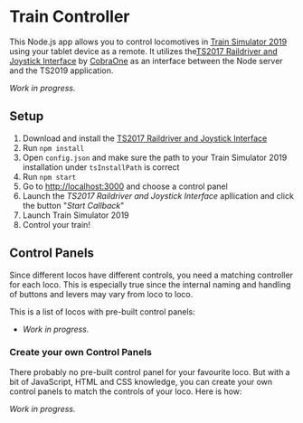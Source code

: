 # Train Controller
This Node.js app allows you to control locomotives in [Train Simulator 2019](https://store.steampowered.com/app/24010/Train_Simulator_2019/) using your tablet device as a remote. It utilizes the [​TS2017 Raildriver and Joystick Interface](http://forums.uktrainsim.com/viewtopic.php?f=361&t=139830&st=0&sk=t&sd=a#p1727411) by [CobraOne](http://forums.uktrainsim.com/memberlist.php?mode=viewprofile&sid=e8373e15e999669198eb2373eea8f3a6&u=282626) as an interface between the Node server and the TS2019 application.

*Work in progress.*

## Setup
1. Download and install the [​TS2017 Raildriver and Joystick Interface](https://www.dropbox.com/sh/cbwyvjrt3x6gxat/AAB5WALzXgIqxADDO1ST-rBqa?dl=0)
2. Run ``npm install``
3. Open ``config.json`` and make sure the path to your Train Simulator 2019 installation under ``tsInstallPath`` is correct
3. Run ``npm start``
4. Go to [http://localhost:3000](http://localhost:3000) and choose a control panel
5. Launch the *​TS2017 Raildriver and Joystick Interface* apllication and click the button "*Start Callback*"
6. Launch Train Simulator 2019
7. Control your train!

## Control Panels
Since different locos have different controls, you need a matching controller for each loco. This is especially true since the internal naming and handling of buttons and levers may vary from loco to loco.

This is a list of locos with pre-built control panels:

* *Work in progress.*

### Create your own Control Panels
There probably no pre-built control panel for your favourite loco. But with a bit of JavaScript, HTML and CSS knowledge, you can create your own control panels to match the controls of your loco. Here is how:

*Work in progress.*
